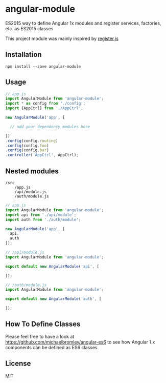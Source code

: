 # angular-module

ES2015 way to define Angular 1x modules and register services, factories, etc. as ES2015 classes

This project module was mainly inspired by [register.js](https://github.com/michaelbromley/angular-es6/blob/master/src/app/utils/register.js)

## Installation

```
npm install --save angular-module
```

## Usage

```js
// app.js
import AngularModule from 'angular-module';
import * as config from './config';
import {AppCtrl} from './AppCtrl';

new AngularModule('app', [

  // add your dependency modules here

])
.config(config.routing)
.config(config.foo)
.config(config.bar)
.controller('AppCtrl', AppCtrl);
```

## Nested modules

```
/src
    /app.js
    /api/module.js
    /auth/module.js
```

```js
// app.js
import AngularModule from 'angular-module';
import api from './api/module';
import auth from './auth/module';

new AngularModule('app', [
  api,
  auth
]);
```

```js
// /api/module.js
import AngularModule from 'angular-module';

export default new AngularModule('api', [

]);
```

```js
// /auth/module.js
import AngularModule from 'angular-module';

export default new AngularModule('auth', [

]);
```

## How To Define Classes

Please feel free to have a look at https://github.com/michaelbromley/angular-es6
to see how Angular 1.x components can be defined as ES6 classes.

## License

MIT
